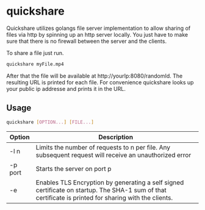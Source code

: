 # quickshare

Quickshare utilizes golangs file server implementation to allow sharing of files via http by spinning up an http server locally. 
You just have to make sure that there is no firewall between the server and the clients.

To share a file just run.

```bash
quickshare myFile.mp4
```

After that the file will be available at http://yourIp:8080/randomId. The resulting URL is printed for each file. For convenience quickshare looks up your public ip addresse and prints it in the URL. 

## Usage

```bash
quickshare [OPTION...] [FILE...]
```

Option | Description
-------|-------------
-l n | Limits the number of requests to n per file. Any subsequent request will receive an unauthorized error
-p port | Starts the server on port p
-e      | Enables TLS Encryption by generating a self signed certificate on startup. The SHA-1 sum of that certificate is printed for sharing with the clients.
